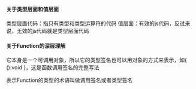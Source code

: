 #### 关于类型层面和值层面

类型层面代码：指只有类型和类型运算符的代码
值层面：有效的js代码，反过来说，无效的js代码就是类型层面代码

#### 关于Function的深层理解

它本身是一个可调用对象，所以它的类型签名也可以用对象的方式来表示，如{ ():void }，这是函数调用签名的完整写法

表示Function的类型的术语叫做调用签名或者类型签名